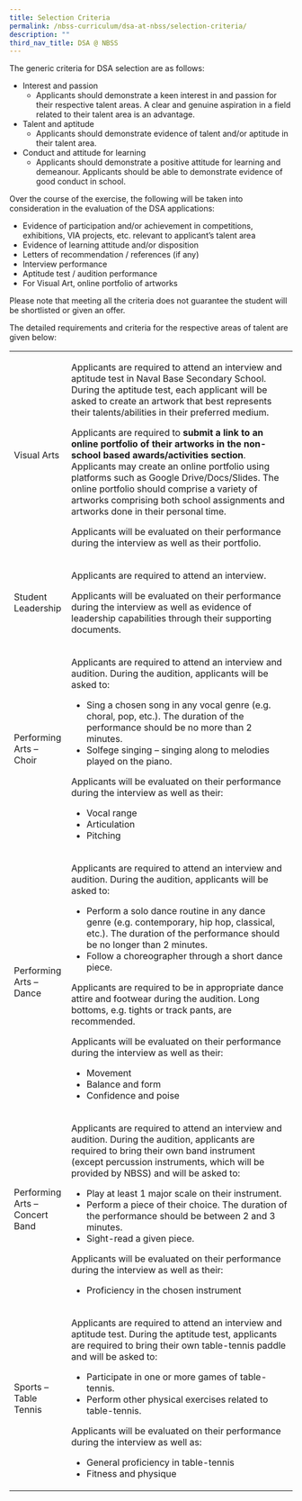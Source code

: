 ```yaml
---
title: Selection Criteria
permalink: /nbss-curriculum/dsa-at-nbss/selection-criteria/
description: ""
third_nav_title: DSA @ NBSS
---
```

The generic criteria for DSA selection are as follows:

* Interest and passion
	* Applicants should demonstrate a keen interest in and passion for their respective talent areas. A clear and genuine aspiration in a field related to their talent area is an advantage.
* Talent and aptitude
	* Applicants should demonstrate evidence of talent and/or aptitude in their talent area.
* Conduct and attitude for learning
	* Applicants should demonstrate a positive attitude for learning and demeanour. Applicants should be able to demonstrate evidence of good conduct in school.
	
Over the course of the exercise, the following will be taken into consideration in the evaluation of the DSA applications:
* Evidence of participation and/or achievement in competitions, exhibitions, VIA projects, etc. relevant to applicant’s talent area
* Evidence of learning attitude and/or disposition
* Letters of recommendation / references (if any)
* Interview performance
* Aptitude test / audition performance
* For Visual Art, online portfolio of artworks

Please note that meeting all the criteria does not guarantee the student will be shortlisted or given an offer. 

The detailed requirements and criteria for the respective areas of talent are given below:
<table>
<tbody>
<tr>
<td width="87">
<p>Visual Arts</p>
</td>
<td width="514">
<p>Applicants are required to attend an interview and aptitude test in Naval Base Secondary School. During the aptitude test, each applicant will be asked to create an artwork that best represents their talents/abilities in their preferred medium.</p>
<p>Applicants are required to&nbsp;<strong>submit a link to an online portfolio of their artworks in the non-school based awards/activities section</strong>. Applicants may create an online portfolio using platforms such as Google Drive/Docs/Slides. The online portfolio should comprise a variety of artworks comprising both school assignments and artworks done in their personal time.</p>
<p>Applicants will be evaluated on their performance during the interview as well as their portfolio.</p>
</td>
</tr>
<tr>
<td width="87">
<p>Student Leadership</p>
</td>
<td width="514">
<p>Applicants are required to attend an interview.</p>
<p>Applicants will be evaluated on their performance during the interview as well as evidence of leadership capabilities through their supporting documents.</p>
</td>
</tr>
<tr>
<td width="87">
<p>Performing Arts – Choir</p>
</td>
<td width="514">
<p>Applicants are required to attend an interview and audition. During the audition, applicants will be asked to:</p>
<ul>
<li>Sing a chosen song in any vocal genre (e.g. choral, pop, etc.). The duration of the performance should be no more than 2 minutes.</li>
<li>Solfege singing – singing along to melodies played on the piano.</li>
</ul>
<p>Applicants will be evaluated on their performance during the interview as well as their:</p>
<ul>
<li>Vocal range</li>
<li>Articulation</li>
<li>Pitching</li>
</ul>
</td>
</tr>
<tr>
<td width="87">
<p>Performing Arts – Dance</p>
</td>
<td width="514">
<p>Applicants are required to attend an interview and audition. During the audition, applicants will be asked to:</p>
<ul>
<li>Perform a solo dance routine in any dance genre (e.g. contemporary, hip hop, classical, etc.). The duration of the performance should be no longer than 2 minutes.</li>
<li>Follow a choreographer through a short dance piece.</li>
</ul>
<p>Applicants are required to be in appropriate dance attire and footwear during the audition. Long bottoms, e.g. tights or track pants, are recommended.</p>
<p>Applicants will be evaluated on their performance during the interview as well as their:</p>
<ul>
<li>Movement</li>
<li>Balance and form</li>
<li>Confidence and poise</li>
</ul>
</td>
</tr>
<tr>
<td width="87">
<p>Performing Arts – Concert Band</p>
</td>
<td width="514">
<p>Applicants are required to attend an interview and audition. During the audition, applicants are required to bring their own band instrument (except percussion instruments, which will be provided by NBSS) and will be asked to:</p>
<ul>
<li>Play at least 1 major scale on their instrument.</li>
<li>Perform a piece of their choice. The duration of the performance should be between 2 and 3 minutes.</li>
<li>Sight-read a given piece.</li>
</ul>
<p>Applicants will be evaluated on their performance during the interview as well as their:</p>
<ul>
<li>Proficiency in the chosen instrument</li>
</ul>
</td>
</tr>
<tr>
<td width="87">
<p>Sports – Table Tennis</p>
</td>
<td width="514">
<p>Applicants are required to attend an interview and aptitude test. During the aptitude test, applicants are required to bring their own table-tennis paddle and will be asked to:</p>
<ul>
<li>Participate in one or more games of table-tennis.</li>
<li>Perform other physical exercises related to table-tennis.</li>
</ul>
<p>Applicants will be evaluated on their performance during the interview as well as:</p>
<ul>
<li>General proficiency in table-tennis</li>
<li>Fitness and physique</li>
</ul>
</td>
</tr>
</tbody>
</table>